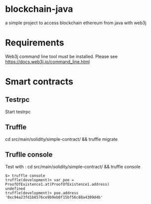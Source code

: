 # blockchain-java
a simple project to access blockchain ethereum from java with web3j

# Requirements
Web3j command line tool must be installed. Please see https://docs.web3j.io/command_line.html


# Smart contracts
## Testrpc
Start testrpc
## Truffle 
 cd src/main/solidity/simple-contract/ && truffle migrate
## Truflle console
Test with : cd src/main/solidity/simple-contract/ && truffle console 
```
$> truffle console
truffle(development)> var poe = ProofOfExistence1.at(ProofOfExistence1.address)
undefined
truffle(development)> poe.address
'0xc94a23fd1b8576ce9b9eb0f15bf56c88a4309d4b'
```




